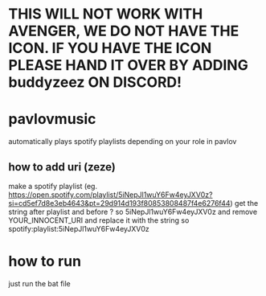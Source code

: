 # THIS WILL NOT WORK WITH AVENGER, WE DO NOT HAVE THE ICON. IF YOU HAVE THE ICON PLEASE HAND IT OVER BY ADDING buddyzeez ON DISCORD!



# pavlovmusic

automatically plays spotify playlists depending on your role in pavlov


## how to add uri (zeze)
make a spotify playlist  (eg. https://open.spotify.com/playlist/5iNepJl1wuY6Fw4eyJXV0z?si=cd5ef7d8e3eb4643&pt=29d914d193f80853808487f4e6276f44)
get the string after playlist and before ? so 5iNepJl1wuY6Fw4eyJXV0z
and remove YOUR_INNOCENT_URI and replace it with the string so spotify:playlist:5iNepJl1wuY6Fw4eyJXV0z

# how to run

just run the bat file

